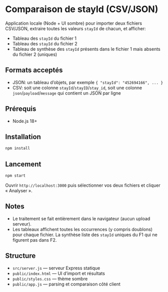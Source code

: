 Comparaison de stayId (CSV/JSON)
================================

Application locale (Node + UI sombre) pour importer deux fichiers CSV/JSON, extraire toutes les valeurs `stayId` de chacun, et afficher:
- Tableau des `stayId` du fichier 1
- Tableau des `stayId` du fichier 2
- Tableau de synthèse des `stayId` présents dans le fichier 1 mais absents du fichier 2 (uniques)

Formats acceptés
----------------
- JSON: un tableau d’objets, par exemple `{ "stayId": "452694166", ... }`
- CSV: soit une colonne `stayId`/`stayID`/`stay_id`, soit une colonne `json`/`payload`/`message` qui contient un JSON par ligne

Prérequis
---------
- Node.js 18+

Installation
------------
```bash
npm install
```

Lancement
--------
```bash
npm start
```
Ouvrir `http://localhost:3000` puis sélectionner vos deux fichiers et cliquer « Analyser ».

Notes
-----
- Le traitement se fait entièrement dans le navigateur (aucun upload serveur).
- Les tableaux affichent toutes les occurrences (y compris doublons) pour chaque fichier. La synthèse liste des `stayId` uniques du F1 qui ne figurent pas dans F2.

Structure
---------
- `src/server.js` — serveur Express statique
- `public/index.html` — UI d’import et résultats
- `public/styles.css` — thème sombre
- `public/app.js` — parsing et comparaison côté client
